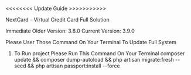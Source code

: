 <<<<<<<< Update Guide >>>>>>>>>>>

NextCard - Virtual Credit Card Full Solution

Immediate Older Version: 3.8.0   Current Version: 3.9.0


Please User Those Command On Your Terminal To Update Full System

1. To Run project Please Run This Command On Your Terminal
    composer update && composer dump-autoload  && php artisan migrate:fresh --seed && php artisan passport:install --force

